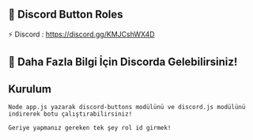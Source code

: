 ## 👻 Discord Button Roles

⚡ Discord : https://discord.gg/KMJCshWX4D

## 📖 Daha Fazla Bilgi İçin Discorda Gelebilirsiniz!


## Kurulum 

`Node app.js yazarak discord-buttons modülünü ve discord.js modülünü indirerek botu çalıştırabilirsiniz!`

`Geriye yapmanız gereken tek şey rol id girmek!`
